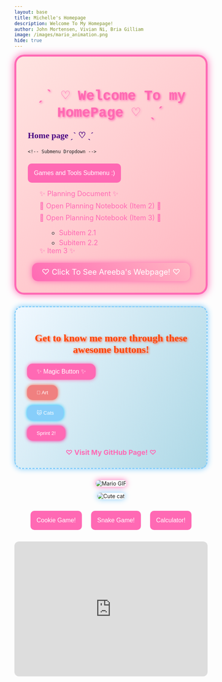 ```yaml
---
layout: base
title: Michelle's Homepage
description: Welcome To My Homepage!
author: John Mortensen, Vivian Ni, Bria Gilliam
image: /images/mario_animation.png
hide: true
---
```


<style>
/* Dropdown Button */
.dropbtn {
  background-color: #ff69b4;
  color: white;
  padding: 16px;
  font-size: 16px;
  border: none;
  border-radius: 10px;
  cursor: pointer;
}

/* Dropdown Container */
.dropdown {
  position: relative;
  display: inline-block;
}

/* Dropdown Content (Hidden by Default) */
.dropdown-content {
  display: none;
  position: absolute;
  background-color: #f1f1f1;
  min-width: 160px;
  box-shadow: 0px 8px 16px 0px rgba(0, 0, 0, 0.2);
  z-index: 1;
  border-radius: 10px;
}

/* Links inside the dropdown */
.dropdown-content a {
  color: black;
  padding: 12px 16px;
  text-decoration: none;
  display: block;
  transition: background-color 0.3s;
}

/* Change color of links on hover */
.dropdown-content a:hover {
  background-color: #ddd;
}

/* Show the dropdown content when the user clicks on the button */
.dropdown:hover .dropdown-content {
  display: block;
}

/* Dropdown Button Hover Effect */
.dropbtn:hover {
  background-color: #ff1493;
}
</style>

<div style="border: 5px solid #ff69b4; border-radius: 25px; padding: 30px; background: linear-gradient(135deg, #ffe4e1, #ffb6c1); box-shadow: 0 0 20px #ff69b4;">
  <h1 style="color: white; font-family: 'Courier New', monospace; font-size: 36px; text-shadow: 2px 2px 5px #ff69b4; text-align: center; animation: rainbowText 3s infinite;">
    ˏˋ ♡ Welcome To my HomePage ♡ ˎˊ
  </h1>
  <p style="color: #4b0082; font-family: 'Times New Roman', serif; font-size: 22px;"> 
    <strong>Home page ˏˋ ♡ ˎˊ</strong> 

    <!-- Submenu Dropdown -->
<div class="dropdown" style="text-align: center; margin-top: 10px;">
  <button class="dropbtn">Games and Tools Submenu :)</button>
  <div class="dropdown-content">
    <a href="http://127.0.0.1:4100/michellekuruvilla_2025/games">Games</a>
    <a href="http://127.0.0.1:4100/michellekuruvilla_2025/tools">Tools</a>
  </div>
</div>
  </p>
  <ul style="list-style-type: none; font-size: 18px;">
    <li style="margin-bottom: 10px;"><a href="#Planning-Document-1" style="color: #ff69b4; text-decoration: none; transition: 0.3s ease; hover: transform: scale(1.1);">✨ Planning Document ✨</a></li>
    <li style="margin-bottom: 10px;"><a href="http://127.0.0.1:4100/michellekuruvilla_2025/java_cell/" style="color: #ff69b4; text-decoration: none;">🎀 Open Planning Notebook (Item 2) 🎀</a></li>
    <li style="margin-bottom: 10px;"><a href="http://127.0.0.1:4100/michellekuruvilla_2025/emoji/" style="color: #ff69b4; text-decoration: none;">🎀 Open Planning Notebook (Item 3) 🎀</a></li>
    <ul style="margin-left: 20px;">
      <li style="margin-bottom: 5px;"><a href="#subitem-2.1" style="color: #ff69b4; text-decoration: none;">Subitem 2.1</a></li>
      <li><a href="#subitem-2.2" style="color: #ff69b4; text-decoration: none;">Subitem 2.2</a></li>
    </ul>
    <li><a href="#item-3" style="color: #ff69b4; text-decoration: none;">✨ Item 3 ✨</a></li>
  </ul>

  <div style="text-align: center; margin-top: 20px;">
    <a href="https://areeba-ahmed.github.io/areebaahmed_2025/" style="display: inline-block; background: linear-gradient(45deg, #ff69b4, #ffb6c1); color: white; padding: 12px 25px; text-decoration: none; border-radius: 15px; box-shadow: 0 0 15px #ff69b4; font-size: 20px; transition: transform 0.3s ease;" onmouseover="this.style.transform='scale(1.1)'" onmouseout="this.style.transform='scale(1)'">♡ Click To See Areeba's Webpage! ♡</a>
  </div>
</div>

<div style="border: 3px dashed #87cefa; border-radius: 20px; margin: 30px 0; padding: 30px; background: linear-gradient(120deg, #f0f8ff, #add8e6); box-shadow: 0 0 15px #87cefa;">
  <h2 style="color: #ff4500; font-family: 'Times New Roman', serif; font-size: 26px; text-shadow: 2px 2px 5px #ff6347; text-align: center;">Get to know me more through these awesome buttons!</h2>
  
  <button style="background-color: #ff69b4; color: white; padding: 12px 25px; border: none; border-radius: 15px; cursor: pointer; margin-right: 15px; box-shadow: 0 0 10px #ff69b4; transition: all 0.4s ease; font-size: 16px;" onmouseover="this.style.transform='rotate(10deg)'" onmouseout="this.style.transform='rotate(0deg)'">✨ Magic Button ✨</button>
  
  <button onclick="window.location.href='https://dam.org/museum/'" style="background-color: #f08080; color: white; padding: 12px 25px; border: none; border-radius: 15px; cursor: pointer; margin-right: 15px; box-shadow: 0 0 10px #ff6347; transition: transform 0.3s ease;" onmouseover="this.style.transform='scale(1.1)'" onmouseout="this.style.transform='scale(1)'">🎨 Art</button>
  
  <button onclick="window.location.href='https://www.four-paws.org/campaigns-topics/topics/companion-animals/10-facts-about-cats/'" style="background-color: #87cefa; color: white; padding: 12px 25px; border: none; border-radius: 15px; cursor: pointer; box-shadow: 0 0 10px #00bfff; transition: transform 0.3s ease;" onmouseover="this.style.transform='scale(1.1)'" onmouseout="this.style.transform='scale(1)'">🐱 Cats</button>

 <button onclick="window.location.href='http://127.0.0.1:4100/michellekuruvilla_2025/sprint2/'"
    style="background-color: #ff69b4; /* Cute pink */
           color: white; 
           padding: 12px 25px; 
           border: none; 
           border-radius: 15px; 
           cursor: pointer; 
           box-shadow: 0 0 10px #ff1493; /* Darker pink for shadow */
           transition: transform 0.3s ease, box-shadow 0.3s ease;" 
    onmouseover="this.style.transform='scale(1.1)'; this.style.boxShadow='0 0 15px #ff1493';"
    onmouseout="this.style.transform='scale(1)'; this.style.boxShadow='0 0 10px #ff1493';">
    Sprint 2!
</button>

  <a href="https://github.com/michellekuruvilla/michellekuruvilla_2025" style="display: block; margin-top: 20px; text-align: center; color: #ff69b4; text-decoration: none; font-size: 18px; font-weight: bold; transition: color 0.3s;" onmouseover="this.style.color='#ff6347'" onmouseout="this.style.color='#ff69b4'">
    ♡ Visit My GitHub Page! ♡
  </a>
</div>

<div style="text-align: center;">
  <img src="https://media.tenor.com/oOSuvY7PXxIAAAAi/amazed-mario.gif" alt="Mario GIF" style="border-radius: 15px; box-shadow: 0 0 15px #ff69b4; transform: scale(1.1); animation: bounce 2s infinite;">
  <br>
  <img src="images/kitten.jpg" alt="Cute cat" style="border-radius: 15px; box-shadow: 0 0 15px #87cefa; margin-top: 15px; transform: rotate(-5deg); animation: rotateAndGlow 4s infinite;">
<div style="text-align: center; margin: 20px;">
  <!-- Container for buttons -->
  <div style="display: inline-block; margin: 10px;">
    <!-- Button that redirects to Cookie Game -->
<button class="dropbtn" onclick="window.location.href='http://127.0.0.1:4100/michellekuruvilla_2025/cookie/'">Cookie Game!</button>
  </div>
  
  <div style="display: inline-block; margin: 10px;">
    <!-- Button that redirects to Snake Game -->
    <button class="dropbtn" onclick="window.location.href='http://127.0.0.1:4100/michellekuruvilla_2025/snake/'">Snake Game!</button>
  </div>

    

<div style="display: inline-block; margin: 10px;">
    <!-- Button that redirects to Calculator -->
    <button class="dropbtn" onclick="window.location.href='http://127.0.0.1:4100/michellekuruvilla_2025/calculator'">Calculator!</button>
</div>

  <div class="dropdown-content">
    <!-- Links to different games -->
    <a href="http://127.0.0.1:4100/michellekuruvilla_2025/cookie/">Cookie Clicker</a>
    <a href="http://127.0.0.1:4100/michellekuruvilla_2025/calc/">Calculator</a>
    <a href="http://127.0.0.1:4100/michellekuruvilla_2025/snake/">Snake Game</a>
  </div>
</div>


<!-- Add CSS animations -->
<style>
  @keyframes rainbowText {
    0% { color: #ff69b4; }
    25% { color: #ff4500; }
    50% { color: #87cefa; }
    75% { color: #32cd32; }
    100% { color: #ff69b4; }
  }
  
  @keyframes bounce {
    0%, 100% { transform: translateY(0); }
    50% { transform: translateY(-10px); }
  }


  @keyframes rotateAndGlow {
    0%, 100% { transform: rotate(0deg) scale(1); box-shadow: 0 0 15px #87cefa; }
    50% { transform: rotate(5deg) scale(1.1); box-shadow: 0 0 25px #add8e6; }
  }
</style>

<!-- Spotify Playlist -->
<iframe style="border-radius:12px" src="https://open.spotify.com/embed/playlist/30UppOi9ButCYlpxCpCrpM?utm_source=generator" width="100%" height="352" frameBorder="0" allowfullscreen="" allow="autoplay; clipboard-write; encrypted-media; fullscreen; picture-in-picture" loading="lazy"></iframe>

<!-- Confetti Animation -->
<style>
  .confetti-container {
    position: fixed;
    top: 0;
    left: 0;
    width: 100%;
    height: 100%;
    pointer-events: none;
    overflow: hidden;
    z-index: 1000;
  }

  .confetti {
    position: absolute;
    width: 10px;
    height: 10px;
    background-color: #ffbfd1;
    opacity: 0;
    animation: fall 3s ease-out forwards, drift 5s ease-in-out infinite;
  }

  .confetti:nth-child(odd) {
    background-color: #a6c1ee;
  }

  @keyframes fall {
    0% { opacity: 1; transform: translateY(-100vh) rotate(0deg); }
    100% { opacity: 0; transform: translateY(100vh) rotate(720deg); }
  }

  @keyframes drift {
    0%, 100% { transform: translateX(0); }
    50% { transform: translateX(50px); }
  }
</style>

<div class="confetti-container"></div>

<script>
  document.addEventListener('DOMContentLoaded', function() {
    const confettiContainer = document.querySelector('.confetti-container');
    
    for (let i = 0; i < 100; i++) {
      const confetti = document.createElement('div');
      confetti.classList.add('confetti');
      confetti.style.left = Math.random() * 100 + 'vw';
      confetti.style.animationDelay = Math.random() * 3 + 's';
      confettiContainer.appendChild(confetti);
    }

    setTimeout(() => {
      confettiContainer.remove();
    }, 5000); // Confetti disappears after 5 seconds
  });
</script>
